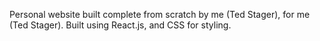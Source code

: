 Personal website built complete from scratch by me (Ted Stager), for me (Ted Stager). Built using React.js, and CSS for styling.
